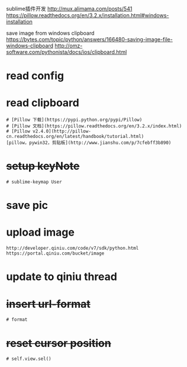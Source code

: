 
sublime插件开发
	http://mux.alimama.com/posts/541
https://pillow.readthedocs.org/en/3.2.x/installation.html#windows-installation


save image from windows clipboard
	https://bytes.com/topic/python/answers/166480-saving-image-file-windows-clipboard
	http://omz-software.com/pythonista/docs/ios/clipboard.html

# read config
# read clipboard
    # [Pillow 下载](https://pypi.python.org/pypi/Pillow)
    # [Pillow 文档](https://pillow.readthedocs.org/en/3.2.x/index.html)
    # [Pillow v2.4.0](http://pillow-cn.readthedocs.org/en/latest/handbook/tutorial.html)
	[pillow，pywin32，剪贴板](http://www.jianshu.com/p/7cfebff3b890)
# ~~setup keyNote~~
    # sublime-keymap User
# save pic
# upload image
	http://developer.qiniu.com/code/v7/sdk/python.html
	https://portal.qiniu.com/bucket/image
# update to qiniu thread
# ~~insert url-format~~
    # format
# ~~reset cursor position~~
    # self.view.sel()



